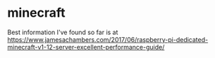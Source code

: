 # minecraft

Best information I've found so far is at
https://www.jamesachambers.com/2017/06/raspberry-pi-dedicated-minecraft-v1-12-server-excellent-performance-guide/

